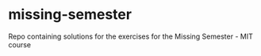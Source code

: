 # missing-semester
Repo containing solutions for the exercises for the Missing Semester - MIT course 
